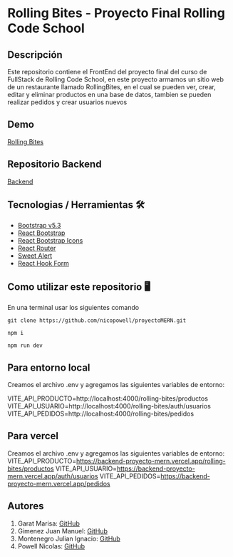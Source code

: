 # Rolling Bites - Proyecto Final Rolling Code School

## Descripción

Este repositorio contiene el FrontEnd del proyecto final del curso de FullStack de Rolling Code School, en este proyecto armamos un sitio web de un restaurante llamado RollingBites, en el cual se pueden ver, crear, editar y eliminar productos en una base de datos, tambien se pueden realizar pedidos y crear usuarios nuevos

## Demo

[Rolling Bites](https://rolling-bites.netlify.app/)

## Repositorio Backend

[Backend](https://github.com/juanmakorn/BackendProyectoMERN)

## Tecnologias / Herramientas 🛠 

- [Bootstrap v5.3](https://getbootstrap.com/)
- [React Bootstrap](https://react-bootstrap.netlify.app/)
- [React Bootstrap Icons](https://www.npmjs.com/package/react-bootstrap-icons)
- [React Router](https://reactrouter.com/)
- [Sweet Alert](https://sweetalert2.github.io/)
- [React Hook Form](https://react-hook-form.com/)

## Como utilizar este repositorio 🖥
En una terminal usar los siguientes comando

```
git clone https://github.com/nicopowell/proyectoMERN.git

npm i

npm run dev
```
## Para entorno local
Creamos el archivo .env y agregamos las siguientes variables de entorno:

VITE_API_PRODUCTO=http://localhost:4000/rolling-bites/productos 
VITE_API_USUARIO=http://localhost:4000/rolling-bites/auth/usuarios 
VITE_API_PEDIDOS=http://localhost:4000/rolling-bites/pedidos
## Para vercel
Creamos el archivo .env y agregamos las siguientes variables de entorno:
VITE_API_PRODUCTO=https://backend-proyecto-mern.vercel.app/rolling-bites/productos 
VITE_API_USUARIO=https://backend-proyecto-mern.vercel.app/auth/usuarios 
VITE_API_PEDIDOS=https://backend-proyecto-mern.vercel.app/pedidos

## Autores

1. Garat Marisa: [GitHub](https://github.com/Maoi11)
1. Gimenez Juan Manuel: [GitHub](https://github.com/juanmakorn)
1. Montenegro Julian Ignacio: [GitHub](https://github.com/JulianIgnacio)
1. Powell Nicolas: [GitHub](https://github.com/nicopowell)

